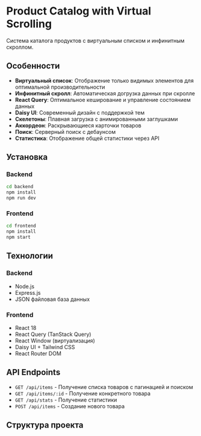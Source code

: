 # Product Catalog with Virtual Scrolling

Система каталога продуктов с виртуальным списком и инфинитным скроллом.

## Особенности

- **Виртуальный список**: Отображение только видимых элементов для оптимальной производительности
- **Инфинитный скролл**: Автоматическая догрузка данных при скролле
- **React Query**: Оптимальное кеширование и управление состоянием данных
- **Daisy UI**: Современный дизайн с поддержкой тем
- **Скелетоны**: Плавная загрузка с анимированными заглушками
- **Аккордеон**: Раскрывающиеся карточки товаров
- **Поиск**: Серверный поиск с дебаунсом
- **Статистика**: Отображение общей статистики через API

## Установка

### Backend

```bash
cd backend
npm install
npm run dev
```

### Frontend

```bash
cd frontend
npm install
npm start
```

## Технологии

### Backend
- Node.js
- Express.js
- JSON файловая база данных

### Frontend
- React 18
- React Query (TanStack Query)
- React Window (виртуализация)
- Daisy UI + Tailwind CSS
- React Router DOM

## API Endpoints

- `GET /api/items` - Получение списка товаров с пагинацией и поиском
- `GET /api/items/:id` - Получение конкретного товара
- `GET /api/stats` - Получение статистики
- `POST /api/items` - Создание нового товара

## Структура проекта
